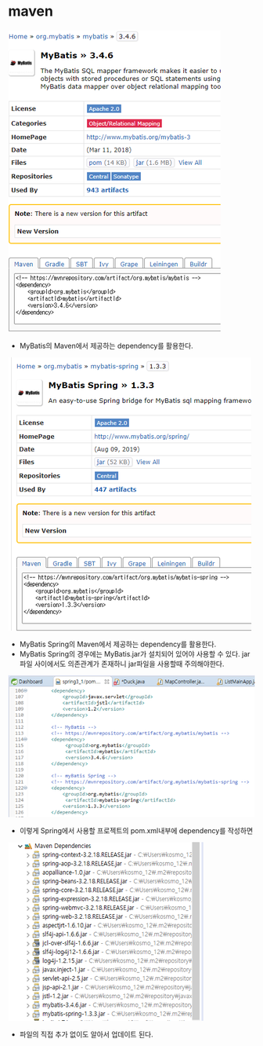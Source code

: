 # maven

### 

![](../../.gitbook/assets/mybatis-dpendency.png)

* MyBatis의 Maven에서 제공하는 dependency를 활용한다.

![](../../.gitbook/assets/mybatis-spring-.png)

* MyBatis Spring의 Maven에서 제공하는 dependency를 활용한다.
* MyBatis Spring의 경우에는 MyBatis.jar가 설치되어 있어야 사용할 수 있다. jar파일 사이에서도 의존관계가 존재하니 jar파일을 사용할때 주의해야한다.

![](../../.gitbook/assets/pomxml-.png)

* 이렇게 Spring에서 사용할 프로젝트의 pom.xml내부에 dependency를 작성하면

![](../../.gitbook/assets/.png%20%2840%29.png)

* 파일의 직접 추가 없이도 알아서 업데이트 된다.

### 

